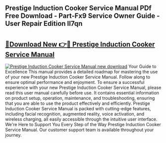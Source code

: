 ## Prestige Induction Cooker Service Manual PDf Free Download - Part-Fx9 Service Owner Guide - User Repair Edition II7qn

# <h2><a href="http://bc5943.oget.top/?id=Prestige+Induction+Cooker+Service+Manual">🔗Download New 👉🔴 Prestige Induction Cooker Service Manual</a></h2>

[![Prestige Induction Cooker Service Manual new download](https://i.imgur.com/5g1atiW.png)](http://bc5943.oget.top/?id=Prestige+Induction+Cooker+Service+Manual)
Your Guide to Excellence This manual provides a detailed roadmap for mastering the use of your new Prestige Induction Cooker Service Manual. Follow along to ensure optimal performance and enjoyment. To ensure a successful experience with your new Prestige Induction Cooker Service Manual, please read this user manual carefully before use. It contains essential information on product setup, operation, maintenance, and troubleshooting, ensuring that you are able to use the product effectively and efficiently. Prestige Induction Cooker Service Manual is packed with cutting-edge features, including facial recognition, augmented reality, voice activation, and wireless charging, all easily accessible through the intuitive user interface. We're Here to Support You Every Step of the Way Prestige Induction Cooker Service Manual. Our customer support team is available throughout your journey.

